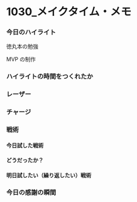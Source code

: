 # 1030\_メイクタイム・メモ

### 今日のハイライト

徳丸本の勉強

MVP の制作

### ハイライトの時間をつくれたか

### レーザー

### チャージ

### 戦術

#### 今日試した戦術

#### どうだったか？

#### 明日試したい（繰り返したい）戦術

### 今日の感謝の瞬間
